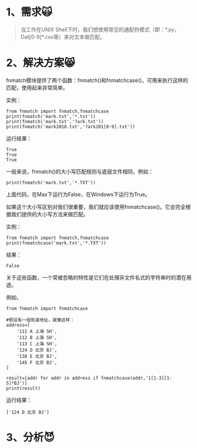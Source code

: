 # 1、需求🙀

> 当工作在UNIX Shell下时，我们想使用常见的通配符模式（即：\*.py，Dat\[0-9\]\*.csv等）来对文本做匹配。

# 2、解决方案😸

fnmatch模块提供了两个函数：fnmatch\(\)和fnmatchcase\(\)，可用来执行这样的匹配，使用起来非常简单。

实例：

```
from fnmatch import fnmatch,fnmatchcase
print(fnmatch('mark.txt','*.txt'))
print(fnmatch('mark.txt','?ark.txt'))
print(fnmatch('mark2018.txt','?ark201[0-9].txt'))
```

运行结果：

```
True
True
True
```

一般来说，fnmatch\(\)的大小写匹配规则与底层文件相同，例如：

```
print(fnmatch('mark.txt','*.TXT'))
```

上面代码，在Max下运行为False，在Windows下运行为True。

如果这个大小写区别对我们很重要，我们就应该使用fnmatchcase\(\)。它会完全根据我们提供的大小写方法来做匹配。

实例：

```
from fnmatch import fnmatch,fnmatchcase
print(fnmatchcase('mark.txt','*.TXT'))
```

结果：

```
False
```

关于这些函数，一个常被忽略的特性是它们在处理非文件名式的字符串时的潜在用途。

例如，

```
from fnmatch import fnmatchcase

#假设有一组街道地址，就像这样：
address=[
    '111 A 上海 SH',
    '112 B 上海 SH',
    '113 C 上海 SH',
    '124 D 北京 BJ',
    '138 E 北京 BJ',
    '145 F 北京 BJ',
]

result=[addr for addr in address if fnmatchcase(addr,'1[1-3][1-5]*BJ')]
print(result)
```

运行结果：

```
['124 D 北京 BJ']
```

# 3、分析😈



